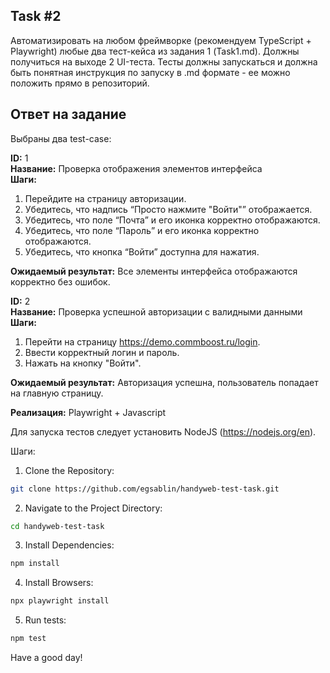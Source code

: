 ## Task #2

Автоматизировать на любом фреймворке (рекомендуем TypeScript + Playwright) любые два тест-кейса из задания 1 (Task1.md). Должны получиться на выходе 2 UI-теста. Тесты должны запускаться и должна быть понятная инструкция по запуску в .md формате - ее можно положить прямо в репозиторий.

## Ответ на задание

Выбраны два test-case:

**ID:** 1  
**Название:** Проверка отображения элементов интерфейса  
**Шаги:**  
1. Перейдите на страницу авторизации.  
2. Убедитесь, что надпись “Просто нажмите "Войти"” отображается.  
3. Убедитесь, что поле “Почта” и его иконка корректно отображаются.  
4. Убедитесь, что поле “Пароль” и его иконка корректно отображаются.  
5. Убедитесь, что кнопка “Войти” доступна для нажатия.  

**Ожидаемый результат:** Все элементы интерфейса отображаются корректно без ошибок.  
  
**ID:** 2  
**Название:** Проверка успешной авторизации с валидными данными  
**Шаги:**  
1. Перейти на страницу https://demo.commboost.ru/login.  
2. Ввести корректный логин и пароль.  
3. Нажать на кнопку "Войти".  

**Ожидаемый результат:** Авторизация успешна, пользователь попадает на главную страницу.  
  
**Реализация:** Playwright + Javascript  

Для запуска тестов следует установить NodeJS (https://nodejs.org/en).

Шаги:

1. Clone the Repository:

```bash
git clone https://github.com/egsablin/handyweb-test-task.git
```

2. Navigate to the Project Directory:

```bash
cd handyweb-test-task
```

3. Install Dependencies:

```bash
npm install
```

4. Install Browsers:

```bash
npx playwright install
```

5. Run tests:

```bash
npm test
```

Have a good day!